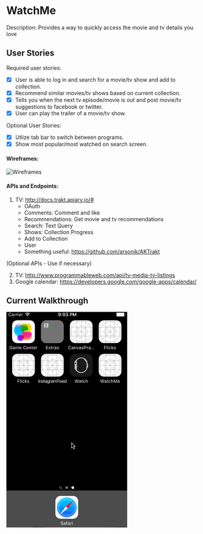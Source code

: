 # WatchMe

Description: Provides a way to quickly access the movie and tv details you love 

## User Stories

Required user stories: 
- [X] User is able to log in and search for a movie/tv show and add to collection.
- [X] Recommend similar movies/tv shows based on current collection. 
- [X] Tells you when the next tv episode/movie is out and post movie/tv suggestions to facebook or twitter. 
- [X] User can play the trailer of a movie/tv show.

Optional User Stories:
- [X] Utlize tab bar to switch between programs.
- [X] Show most popular/most watched on search screen. 

#### Wireframes:
<img src = 'http://i.imgur.com/U9l5nGt.jpg' title='Wireframes' width='300' alt='Wireframes' />

#### APIs and Endpoints:

1. TV: http://docs.trakt.apiary.io/#
   - OAuth
   - Comments: Comment and like 
   - Recommendations: Get movie and tv recommendations 
   - Search: Text Query
   - Shows: Collection Progress
   - Add to Collection 
   - User
   - Something useful: https://github.com/arsonik/AKTrakt 

(Optional APIs - Use if necessary) 

2. TV: http://www.programmableweb.com/api/tv-media-tv-listings
3. Google calendar: https://developers.google.com/google-apps/calendar/

## Current Walkthrough 

<img src = 'https://raw.githubusercontent.com/Codepath-Final-Project/WatchMe/master/Walkthrough.gif'>
